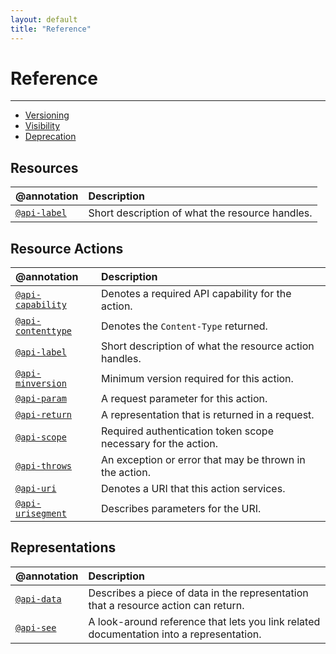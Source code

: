 ```yaml
---
layout: default
title: "Reference"
---
```


# Reference
---

* [Versioning](/reference/versioning)
* [Visibility](/reference/visibility)
* [Deprecation](/reference/deprecation)

## Resources

| @annotation | Description |
| :--- | :--- |
| [`@api-label`](/reference/api-label) | Short description of what the resource handles. |

## Resource Actions

| @annotation | Description |
| :--- | :--- |
| [`@api-capability`](/reference/api-capability) | Denotes a required API capability for the action. |
| [`@api-contenttype`](/reference/api-contenttype) | Denotes the `Content-Type` returned. |
| [`@api-label`](/reference/api-label) | Short description of what the resource action handles. |
| [`@api-minversion`](/reference/api-minversion) | Minimum version required for this action. |
| [`@api-param`](/reference/api-param) | A request parameter for this action. |
| [`@api-return`](/reference/api-return) | A representation that is returned in a request. |
| [`@api-scope`](/reference/api-scope) | Required authentication token scope necessary for the action. |
| [`@api-throws`](/reference/api-throws) | An exception or error that may be thrown in the action. |
| [`@api-uri`](/reference/api-uri) | Denotes a URI that this action services. |
| [`@api-urisegment`](/reference/api-urisegment) | Describes parameters for the URI. |

## Representations

| @annotation | Description |
| :--- | :--- |
| [`@api-data`](/reference/api-data) | Describes a piece of data in the representation that a resource action can return. |
| [`@api-see`](/reference/api-see) | A look-around reference that lets you link related documentation into a representation. |
